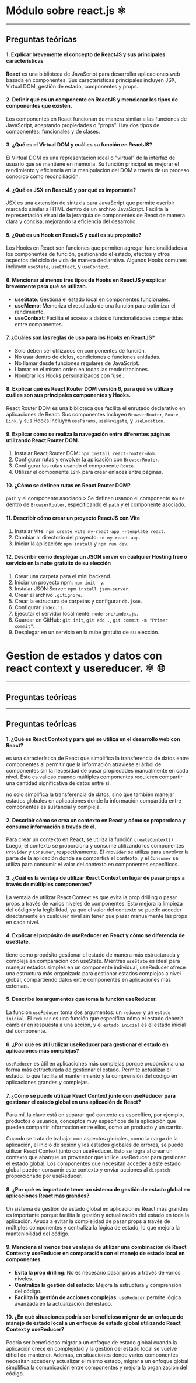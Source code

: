 # Módulo sobre react.js ⚛️

---

## Preguntas teóricas

#### 1. Explicar brevemente el concepto de ReactJS y sus principales características

**React** es una biblioteca de JavaScript para desarrollar aplicaciones web basada en componentes. Sus características principales incluyen JSX, Virtual DOM, gestión de estado, componentes y props.

#### 2. Definir qué es un componente en ReactJS y mencionar los tipos de componentes que existen.

Los componentes en React funcionan de manera similar a las funciones de JavaScript, aceptando propiedades o "props". Hay dos tipos de componentes: funcionales y de clases.

#### 3. ¿Qué es el Virtual DOM y cuál es su función en ReactJS?

El Virtual DOM es una representación ideal o "virtual" de la interfaz de usuario que se mantiene en memoria. Su función principal es mejorar el rendimiento y eficiencia en la manipulación del DOM a través de un proceso conocido como reconciliación.

#### 4. ¿Qué es JSX en ReactJS y por qué es importante?

JSX es una extensión de sintaxis para JavaScript que permite escribir marcado similar a HTML dentro de un archivo JavaScript. Facilita la representación visual de la jerarquía de componentes de React de manera clara y concisa, mejorando la eficiencia del desarrollo.

#### 5. ¿Qué es un Hook en ReactJS y cuál es su propósito?

Los Hooks en React son funciones que permiten agregar funcionalidades a los componentes de función, gestionando el estado, efectos y otros aspectos del ciclo de vida de manera declarativa. Algunos Hooks comunes incluyen `useState`, `useEffect`, y `useContext`.

#### 6. Mencionar al menos tres tipos de Hooks en ReactJS y explicar brevemente para qué se utilizan.

- **useState**: Gestiona el estado local en componentes funcionales.
- **useMemo**: Memoriza el resultado de una función para optimizar el rendimiento.
- **useContext**: Facilita el acceso a datos o funcionalidades compartidas entre componentes.

#### 7. ¿Cuáles son las reglas de uso para los Hooks en ReactJS?

- Solo deben ser utilizados en componentes de función.
- No usar dentro de ciclos, condiciones o funciones anidadas.
- No llamar desde funciones regulares de JavaScript.
- Llamar en el mismo orden en todas las renderizaciones.
- Nombrar los Hooks personalizados con 'use'.

#### 8. Explicar qué es React Router DOM versión 6, para qué se utiliza y cuáles son sus principales componentes y Hooks.

React Router DOM es una biblioteca que facilita el enrutado declarativo en aplicaciones de React. Sus componentes incluyen `BrowserRouter`, `Route`, `Link`, y sus Hooks incluyen `useParams`, `useNavigate`, y `useLocation`.

#### 9. Explicar cómo se realiza la navegación entre diferentes páginas utilizando React Router DOM.

1. Instalar React Router DOM: `npm install react-router-dom`.
2. Configurar rutas y envolver la aplicación con `BrowserRouter`.
3. Configurar las rutas usando el componente `Route`.
4. Utilizar el componente `Link` para crear enlaces entre páginas.

#### 10. ¿Cómo se definen rutas en React Router DOM?

`path` y el componente asociado.> Se definen usando el componente `Route` dentro de `BrowserRouter`, especificando el `path` y el componente asociado.

#### 11. Describir cómo crear un proyecto ReactJS con Vite

1. Instalar Vite: `npm create vite my-react-app --template react`.
2. Cambiar al directorio del proyecto: `cd my-react-app`.
3. Iniciar la aplicación: `npm install` y `npm run dev`.

#### 12. Describir cómo desplegar un JSON server en cualquier Hosting free o servicio en la nube gratuito de su elección

1. Crear una carpeta para el mini backend.
2. Iniciar un proyecto npm: `npm init -y`.
3. Instalar JSON Server: `npm install json-server`.
4. Crear el archivo `.gitignore`.
5. Crear la estructura de carpetas y configurar `db.json`.
6. Configurar `index.js`.
7. Ejecutar el servidor localmente: `node src/index.js`.
8. Guardar en GitHub: `git init`, `git add .`, `git commit -m "Primer commit"`.
9. Desplegar en un servicio en la nube gratuito de su elección.



 # Gestion de estados y datos con react context y usereducer. ⚛️ 🌐

---

## Preguntas teóricas

---

## Preguntas teóricas

#### 1. ¿Qué es React Context y para qué se utiliza en el desarrollo web con React?

es una característica de React que simplifica la transferencia de datos entre componentes al permitir que la información atraviese el árbol de componentes sin la necesidad de pasar propiedades manualmente en cada nivel. Esto es  valioso cuando múltiples componentes requieren compartir una cantidad significativa de datos entre sí.

no solo simplifica la transferencia de datos, sino que también  manejar estados globales en aplicaciones donde la información compartida entre componentes es sustancial y compleja.


#### 2. Describir cómo se crea un contexto en React y cómo se proporciona y consume información a través de él.

Para crear un contexto en React, se utiliza la función `createContext()`. Luego, el contexto se proporciona y consume utilizando los componentes `Provider` y `Consumer`, respectivamente. El `Provider` se utiliza para envolver la parte de la aplicación donde se compartirá el contexto, y el `Consumer` se utiliza para consumir el valor del contexto en componentes específicos.

#### 3. ¿Cuál es la ventaja de utilizar React Context en lugar de pasar props a través de múltiples componentes?

La ventaja de utilizar React Context es que evita la prop drilling o pasar props a través de varios niveles de componentes. Esto mejora la limpieza del código y la legibilidad, ya que el valor del contexto se puede acceder directamente en cualquier nivel sin tener que pasar manualmente las props en cada nivel.

#### 4. Explicar el propósito de useReducer en React y cómo se diferencia de useState.

 tiene como propósito gestionar el estado de manera más estructurada y compleja en comparación con useState. Mientras `useState` es ideal para manejar estados simples en un componente individual, useReducer  ofrece una estructura más organizada para gestionar estados complejos a nivel global, compartiendo datos entre componentes en aplicaciones más extensas.



#### 5. Describe los argumentos que toma la función useReducer.

 La función `useReducer` toma dos argumentos: un `reducer` y un `estado inicial`. El `reducer` es una función que especifica cómo el estado debería cambiar en respuesta a una acción, y el `estado inicial` es el estado inicial del componente.

#### 6. ¿Por qué es útil utilizar useReducer para gestionar el estado en aplicaciones más complejas?

 `useReducer` es útil en aplicaciones más complejas porque proporciona una forma más estructurada de gestionar el estado. Permite actualizar el estado, lo que facilita el mantenimiento y la comprensión del código en aplicaciones grandes y complejas.

#### 7. ¿Cómo se puede utilizar React Context junto con useReducer para gestionar el estado global en una aplicación de React?

 Para mí, la clave está en separar qué contexto es específico, por ejemplo, productos o usuarios, conceptos muy específicos de la aplicación que pueden compartir información entre ellos, como un producto y un carrito.

Cuando se trata de trabajar con aspectos globales, como la carga de la aplicación, el inicio de sesión y los estados globales de errores, se puede utilizar React Context junto con useReducer. Esto se logra al crear un contexto que abarque un proveedor que utilice useReducer para gestionar el estado global. Los componentes que necesitan acceder a este estado global pueden consumir este contexto y enviar acciones al `dispatch` proporcionado por useReducer.



#### 8. ¿Por qué es importante tener un sistema de gestión de estado global en aplicaciones React más grandes?

 Un sistema de gestión de estado global en aplicaciones React más grandes es importante porque facilita la gestión y actualización del estado en toda la aplicación. Ayuda a evitar la complejidad de pasar props a través de múltiples componentes y centraliza la lógica de estado, lo que mejora la mantenibilidad del código.

#### 9. Menciona al menos tres ventajas de utilizar una combinación de React Context y useReducer en comparación con el manejo de estado local en componentes.

 - **Evita la prop drilling**: No es necesario pasar props a través de varios niveles.
 - **Centraliza la gestión del estado**: Mejora la estructura y comprensión del código.
 - **Facilita la gestión de acciones complejas**: `useReducer` permite lógica avanzada en la actualización del estado.

#### 10. ¿En qué situaciones podría ser beneficioso migrar de un enfoque de manejo de estado local a un enfoque de estado global utilizando React Context y useReducer?

Podría ser beneficioso migrar a un enfoque de estado global cuando la aplicación crece en complejidad y la gestión del estado local se vuelve difícil de mantener. Además, en situaciones donde varios componentes necesitan acceder y actualizar el mismo estado, migrar a un enfoque global simplifica la comunicación entre componentes y mejora la organización del código.
